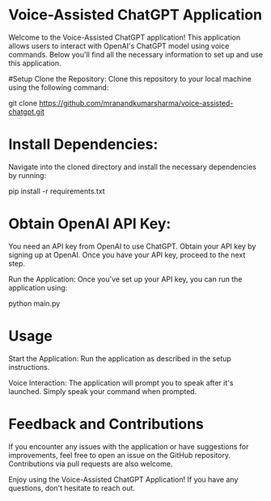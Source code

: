 # Voice-Assisted ChatGPT Application
Welcome to the Voice-Assisted ChatGPT application! This application allows users to interact with OpenAI's ChatGPT model using voice commands. Below you'll find all the necessary information to set up and use this application.

#Setup
Clone the Repository: Clone this repository to your local machine using the following command:

git clone https://github.com/mranandkumarsharma/voice-assisted-chatgpt.git

# Install Dependencies:
Navigate into the cloned directory and install the necessary dependencies by running:

pip install -r requirements.txt

# Obtain OpenAI API Key:
You need an API key from OpenAI to use ChatGPT. Obtain your API key by signing up at OpenAI. Once you have your API key, proceed to the next step.

Run the Application: Once you've set up your API key, you can run the application using:

python main.py

# Usage
Start the Application: Run the application as described in the setup instructions.

Voice Interaction: The application will prompt you to speak after it's launched. Simply speak your command when prompted.

# Feedback and Contributions
If you encounter any issues with the application or have suggestions for improvements, feel free to open an issue on the GitHub repository. Contributions via pull requests are also welcome.

Enjoy using the Voice-Assisted ChatGPT Application! If you have any questions, don't hesitate to reach out.


